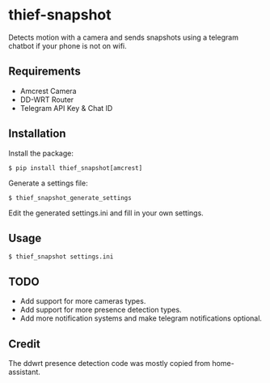 # thief-snapshot

Detects motion with a camera and sends snapshots using a telegram chatbot if your phone is not on wifi.


Requirements
------------

* Amcrest Camera
* DD-WRT Router
* Telegram API Key & Chat ID


Installation
-----------

Install the package:

    $ pip install thief_snapshot[amcrest]

Generate a settings file:

    $ thief_snapshot_generate_settings

Edit the generated settings.ini and fill in your own settings.


Usage
-----------

    $ thief_snapshot settings.ini


TODO
----

* Add support for more cameras types.
* Add support for more presence detection types.
* Add more notification systems and make telegram notifications optional.

Credit
------

The ddwrt presence detection code was mostly copied from home-assistant.
